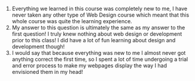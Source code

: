 1. Everything we learned in this course was completely new to me, I have never taken any other type of Web Design course which meant that this whole course was quite the learning experience.
2. My answer to this question is ultimately the same as my answer to the first question! I truly knew nothing about web design or development prior to this class! I did have a lot of fun learning about design and development though!
3. I would say that because everything was new to me I almost never got anything correct the first time, so I spent a lot of time undergoing a trial and error process to make my webpages display the way I had envisioned them in my head!
